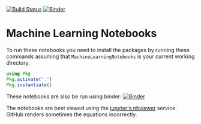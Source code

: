 [![Build Status](https://travis-ci.org/Alexander-Barth/MachineLearningNotebooks.svg?branch=master)](https://travis-ci.org/Alexander-Barth/MachineLearningNotebooks)
[![Binder](https://mybinder.org/badge_logo.svg)](https://mybinder.org/v2/gh/Alexander-Barth/MachineLearningNotebooks/master)

# Machine Learning Notebooks



To run these notebooks you need to install the packages by running these commands
assuming that `MachineLearningNotebooks` is your current working directory.

```julia
using Pkg
Pkg.activate(".")
Pkg.instantiate()
```


These notebooks are also be run using binder:
[![Binder](https://mybinder.org/badge_logo.svg)](https://mybinder.org/v2/gh/Alexander-Barth/MachineLearningNotebooks/master)


The notebooks are best viewed using the [jupyter's nbviewer](
https://nbviewer.jupyter.org/github/Alexander-Barth/MachineLearningNotebooks/tree/master/) service. GitHub renders sometimes the equations incorrectly.

